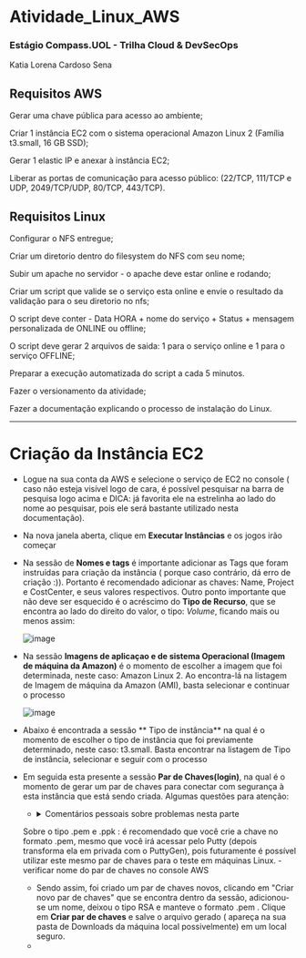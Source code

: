 # Atividade_Linux_AWS

### Estágio Compass.UOL - Trilha Cloud & DevSecOps 

Katia Lorena Cardoso Sena

## Requisitos AWS

Gerar uma chave pública para acesso ao ambiente; 

Criar 1 instância EC2 com o sistema operacional Amazon Linux 2 (Família t3.small, 16 GB SSD);

Gerar 1 elastic IP e anexar à instância EC2; 

Liberar as portas de comunicação para acesso público: (22/TCP, 111/TCP e UDP, 2049/TCP/UDP, 80/TCP, 443/TCP). 

## Requisitos Linux

Configurar o NFS entregue; 

Criar um diretorio dentro do filesystem do NFS com seu nome; 

Subir um apache no servidor - o apache deve estar online e rodando; 

Criar um script que valide se o serviço esta online e envie o resultado da validação para o seu diretorio no nfs; 

O script deve conter - Data HORA + nome do serviço + Status + mensagem personalizada de ONLINE ou offline; 

O script deve gerar 2 arquivos de saida: 1 para o serviço online e 1 para o serviço OFFLINE; 

Preparar a execução automatizada do script a cada 5 minutos. 

Fazer o versionamento da atividade; 

Fazer a documentação explicando o processo de instalação do Linux. 

---

# Criação da Instância EC2

- Logue na sua conta da AWS e selecione o serviço de EC2 no console ( caso não esteja visível logo de cara, é possível pesquisar na barra de pesquisa logo acima e DICA: já favorita ele na estrelinha ao lado do nome ao pesquisar, pois ele será bastante utilizado nesta documentação).
- Na nova janela aberta, clique em **Executar Instâncias** e os jogos irão começar
- Na sessão de **Nomes e tags** é importante adicionar as Tags que foram instruídas para criação da instância ( porque caso contrário, dá erro de criação :)). Portanto é recomendado adicionar as chaves: Name, Project e CostCenter, e seus valores respectivos. Outro ponto importante que não deve ser esquecido é o acréscimo do **Tipo de Recurso**, que se encontra ao lado do direito do valor, o tipo: *Volume*, ficando mais ou menos assim:
  
  ![image](https://github.com/katiacardoso/Atividade_Linux_AWS/assets/91233884/cdbc1d55-1b8c-457e-abbc-9d83d4aedfd1)

- Na sessão **Imagens de aplicaçao e de sistema Operacional (Imagem de máquina da Amazon)** é o momento de escolher a imagem que foi determinada, neste caso: Amazon Linux 2. Ao encontra-lá na listagem de Imagem de máquina da Amazon (AMI), basta selecionar e continuar o processo

  ![image](https://github.com/katiacardoso/Atividade_Linux_AWS/assets/91233884/2405bb39-8c81-44a5-9ae7-943388246823)

 - Abaixo é encontrada a sessão ** Tipo de instância** na qual é o momento de escolher o tipo de instância que foi previamente determinado, neste caso: t3.small. Basta encontrar na listagem de Tipo de instância, selecionar e seguir com o processo

 - Em seguida esta presente a sessão **Par de Chaves(login)**, na qual é o momento de gerar um par de chaves para conectar com segurança à esta instância que está sendo criada. Algumas questões para atenção:
    - <details>
      <summary>Comentários pessoais sobre problemas nesta parte</summary>
       Na atividade é solicitada uma *geração de chave pública para acesso ao ambiente*. Para fazer isto via Windows, é possível utilizar o PuttyGen e depois acessar via Putty. Porém para este acesso, utiliza-se a chave privada para autenticação, então em tese, ela só é gerada mas utilizada. Contudo, nesta documentação: https://repost.aws/pt/knowledge-center/ec2-ppk-pem-conversion comenta sobre o uso no Linux, então como em tese temos uma máquina Oracle Linux instalada, seria interessante tentar locar por ela e fazer esta geração. Mas por hora, a solução foi implementada com chave privada e acesso via Putty e quem sabe em posteriores atividades, a documentação aqui indicada auxilie.
      
     Sobre o tipo .pem e .ppk : é recomendado que você crie a chave no formato .pem, mesmo que você irá acessar pelo Putty (depois transforma ela em privada com o PuttyGen), pois futuramente é possível utilizar este mesmo par de chaves para o teste em máquinas Linux. - verificar nome do par de chaves no console AWS
   

      </details>
   
    - Sendo assim, foi criado um par de chaves novos, clicando em "Criar novo par de chaves" que se encontra dentro da sessão, adicionou-se um nome, deixou o tipo RSA e manteve o formato .pem . Clique em **Criar par de chaves** e salve o arquivo gerado ( apareça na sua pasta de Downloads da máquina local possivelmente) em um local seguro. 
    - 





